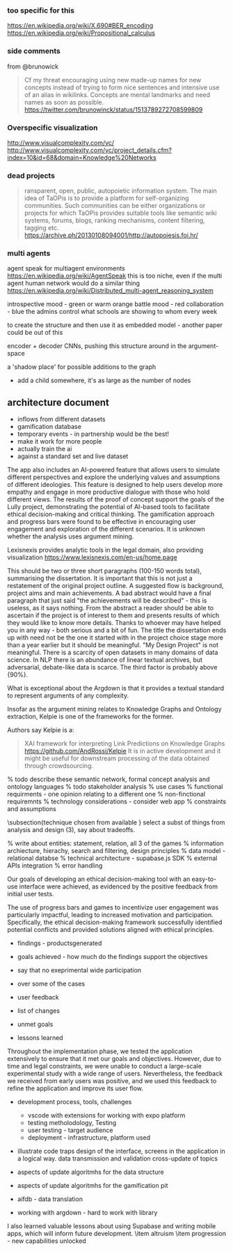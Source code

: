 ### too specific for this
https://en.wikipedia.org/wiki/X.690#BER_encoding
https://en.wikipedia.org/wiki/Propositional_calculus


### side comments
from @brunowick
> Cf my threat encouraging using new made-up names for new concepts instead of trying to form nice sentences and intensive use of an alias in wikilinks. 
> Concepts are mental landmarks and need names as soon as possible.
https://twitter.com/brunowinck/status/1513789272708599809

### Overspecific visualization
http://www.visualcomplexity.com/vc/
http://www.visualcomplexity.com/vc/project_details.cfm?index=10&id=68&domain=Knowledge%20Networks

### dead projects
> ransparent, open, public, autopoietic information system. The main idea of TaOPis is to provide a platform for self-organizing communities. Such communities can be either organizations or projects for which TaOPis provides suitable tools like semantic wiki systems, forums, blogs, ranking mechanisms, content filtering, tagging etc.
https://archive.ph/20130108094001/http://autopoiesis.foi.hr/


### multi agents
agent speak for multiagent environments
https://en.wikipedia.org/wiki/AgentSpeak
this is too niche, even if the multi agent human network would do a similar thing
https://en.wikipedia.org/wiki/Distributed_multi-agent_reasoning_system

introspective mood - green or warm orange
battle mood - red
collaboration - blue
the admins control what schools are showing to whom every week

to create the structure and then use it as embedded model - another paper could be out of this

encoder + decoder CNNs, pushing this structure around in the argument-space

a 'shadow place' for possible additions to the graph 
- add a child somewhere, it's as large as the number of nodes

## architecture document
- inflows from different datasets
- gamification database
- temporary events - in partnership would be the best!
- make it work for more people
- actually train the ai
- against a standard set and live dataset

The app also includes an AI-powered feature that allows users to simulate different perspectives and explore the underlying values and assumptions of different ideologies. This feature is designed to help users develop more empathy and engage in more productive dialogue with those who hold different views.
The results of the proof of concept support the goals of the Lully project, demonstrating the potential of AI-based tools to facilitate ethical decision-making and critical thinking. The gamification approach and progress bars were found to be effective in encouraging user engagement and exploration of the different scenarios.
It is unknown whether the analysis uses argument mining.

Lexisnexis provides analytic tools in the legal domain, also providing visualization
https://www.lexisnexis.com/en-us/home.page

This should be two or three short paragraphs (100-150 words total), summarising the dissertation. It is important that this is not just a restatement of the original project outline. A suggested flow is background, project aims and main achievements. A bad abstract would have a final paragraph that just said "the achievements will be described" - this is useless, as it says nothing. From the abstract a reader should be able to ascertain if the project is of interest to them and presents results of which they would like to know more details.
Thanks to whoever may have helped you in any way - both serious and a bit of fun.
The title the dissertation ends up with need not be the one it started with in the project choice stage more than a year earlier but it should be meaningful.  "My Design Project" is not meaningful.
There is a scarcity of open datasets in many domains of data science. In NLP there is an abundance of linear textual archives, but adversarial, debate-like data is scarce.
The third factor is probably above {90\%}.

What is exceptional about the Argdown is that it provides a textual standard to represent arguments of any complexity.

Insofar as the argument mining relates to Knowledge Graphs and Ontology extraction, Kelpie is one of the frameworks for the former.

Authors say Kelpie is a:
> XAI framework for interpreting Link Predictions on Knowledge Graphs
https://github.com/AndRossi/Kelpie
It is in active development and it might be useful for downstream processing of the data obtained through crowdsourcing.

% todo describe these
semantic network, formal concept analysis and ontology languages
% todo stakeholder analysis
% use cases
% functional requirments - one opinion relating to a different one
% non-finctional requiremnts
% technology considerations - consider web app
% constraints and assumptions

\subsection{technique chosen from available }
select a subst of things from analysis and design (3), say about tradeoffs. 


% write about entities: statement, relation, all 3 of the games
% information archiecture, hierachy, search and filtering, design principles
% data model - relational databse
% technical architecture - supabase.js SDK
% external APIs integration
% error handling

Our goals of developing an ethical decision-making tool with an easy-to-use interface were achieved, as evidenced by the positive feedback from initial user tests.

The use of progress bars and games to incentivize user engagement was particularly impactful, leading to increased motivation and participation.
Specifically, the ethical decision-making framework successfully identified potential conflicts and provided solutions aligned with ethical principles.

- findings - productsgenerated
- goals achieved - how much do the findings support the objectives
- say that no exeprimental wide participation
-  over some of the cases

- user feedback
- list of changes
- unmet goals
- lessons learned

Throughout the implementation phase, we tested the application extensively to ensure that it met our goals and objectives. However, due to time and legal constraints, we were unable to conduct a large-scale experimental study with a wide range of users. Nevertheless, the feedback we received from early users was positive, and we used this feedback to refine the application and improve its user flow.

- development process, tools, challenges
  -  vscode with extensions for working with expo platform
  - testing metholodology, Testing
  - user testing - target audience
  - deployment - infrastructure, platform used
- illustrate code traps
design of the interface, screens in the application in a logical way. 
data transmission and validation cross-update of topics
- aspects of update algoritmhs for the data structure

- aspects of update algoritmhs for the gamification pit

- aifdb - data translation

- working with argdown - hard to work with library


I also learned valuable lessons about using Supabase and writing mobile apps, which will inform future development.
  \item altruism
  \item progression - new capabilities unlocked  